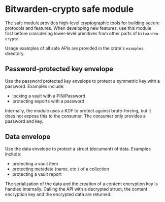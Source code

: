 # Bitwarden-crypto safe module

The safe module provides high-level cryptographic tools for building secure protocols and features.
When developing new features, use this module first before considering lower-level primitives from
other parts of `bitwarden-crypto`.

Usage examples of all safe APIs are provided in the crate's `examples` directory.

## Password-protected key envelope

Use the password protected key envelope to protect a symmetric key with a password. Examples
include:

- locking a vault with a PIN/Password
- protecting exports with a password

Internally, the module uses a KDF to protect against brute-forcing, but it does not expose this to
the consumer. The consumer only provides a password and key.

## Data envelope

Use the data envelope to protect a struct (document) of data. Examples include:

- protecting a vault item
- protecting metadata (name, etc.) of a collection
- protecting a vault report

The serialization of the data and the creation of a content encryption key is handled internally.
Calling the API with a decrypted struct, the content encryption key and the encrypted data are
returned.
